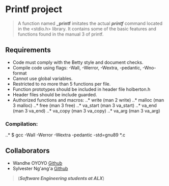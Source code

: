 # Printf project
> A function named **_printf** imitates the actual ***printf*** command located in the <stdio.h> library.
> It contains some of the basic features and functions found in the manual 3 of printf.
## Requirements

-  Code must comply with the Betty style and document checks.
- Compile code using flags: -Wall, -Werror, -Wextra, -pedantic, -Wno-format
- Cannot use global variables.
- Restricted to no more than 5 functions per file.
- Function prototypes should be included in header file holberton.h
- Header files should be include guarded.
- Authorized functions and macros: ..* write (man 2 write) ..* malloc (man 3 malloc) ..* free (man 3 free) ..* va_start (man 3 va_start) ..* va_end (man 3 va_end) ..* va_copy (man 3 va_copy) ..* va_arg (man 3 va_arg)
### Compilation:
..* $ gcc -Wall -Werror -Wextra -pedantic -std=gnu89 *.c
## Collaborators
- Wandhe OYOYO [Github](https://github.com/toitek)
- Sylvester Ng'ang'a [Github](https://github.com/Sylvester254)
>(***Software Engineering students at ALX***)